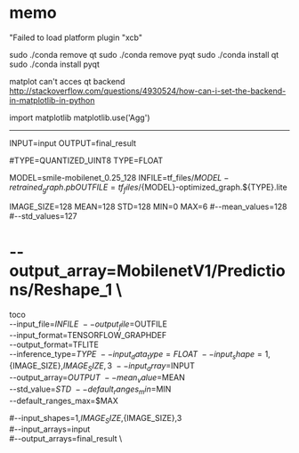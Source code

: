 # memo


"Failed to load platform plugin "xcb" 

sudo ./conda remove qt
sudo ./conda remove pyqt
sudo ./conda install qt
sudo ./conda install pyqt


matplot can't acces qt backend
http://stackoverflow.com/questions/4930524/how-can-i-set-the-backend-in-matplotlib-in-python

import matplotlib
matplotlib.use('Agg')

---------------
INPUT=input
OUTPUT=final_result

#TYPE=QUANTIZED_UINT8
TYPE=FLOAT

MODEL=smile-mobilenet_0.25_128
INFILE=tf_files/${MODEL}-retrained_graph.pb
OUTFILE=tf_files/${MODEL}-optimized_graph.${TYPE}.lite

IMAGE_SIZE=128
MEAN=128 
STD=128
MIN=0
MAX=6
  #--mean_values=128 \
  #--std_values=127

#  --output_array=MobilenetV1/Predictions/Reshape_1 \
  
toco \
  --input_file=$INFILE \
  --output_file=$OUTFILE \
  --input_format=TENSORFLOW_GRAPHDEF \
  --output_format=TFLITE \
  --inference_type=$TYPE \
  --input_data_type=FLOAT \
  --input_shape=1,${IMAGE_SIZE},${IMAGE_SIZE},3 \
  --input_array=$INPUT \
  --output_array=$OUTPUT \
  --mean_value=$MEAN \
  --std_value=$STD \
  --default_ranges_min=$MIN \
  --default_ranges_max=$MAX 
    
  #--input_shapes=1,${IMAGE_SIZE},${IMAGE_SIZE},3 \
  #--input_arrays=input \
  #--output_arrays=final_result \

